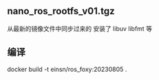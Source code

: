 
##  nano_ros_rootfs_v01.tgz 
从最新的镜像文件中同步过来的
安装了 libuv libfmt 等


## 编译
docker build -t einsn/ros_foxy:20230805 .
